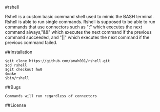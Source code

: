 #rshell

Rshell is a custom basic command shell used to mimic the BASH terminal. Rshell is able to run single commands. Rshell is supposed to be able to run commands that use connectors such as ";" which executes the next command always,"&&" which executes the next command if the previous command succeeded, and "||" which executes the next command if the previous command failed.

##Installation
```
$git clone https://github.com/amah001/rshell.git
$cd rshell
$git checkout hw0
$make
$bin/rshell
```
##Bugs
```
Commands will run regardless of connectors
```
##License
